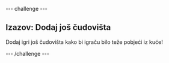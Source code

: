 --- challenge ---

## Izazov: Dodaj još čudovišta

Dodaj igri još čudovišta kako bi igraču bilo teže pobjeći iz kuće!

--- /challenge ---